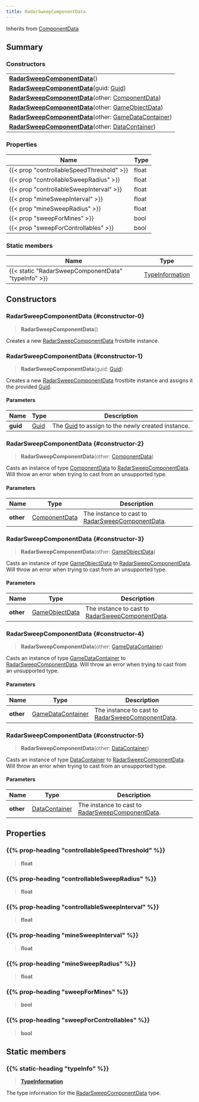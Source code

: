 ```yaml
---
title: RadarSweepComponentData
---
```


Inherits from [ComponentData](/vext/ref/fb/componentdata)

## Summary

### Constructors

|  |
| --- |
| **[RadarSweepComponentData](#constructor-0)**() |
| **[RadarSweepComponentData](#constructor-1)**(guid: [Guid](/vext/ref/shared/type/guid)) |
| **[RadarSweepComponentData](#constructor-2)**(other: [ComponentData](/vext/ref/fb/componentdata)) |
| **[RadarSweepComponentData](#constructor-3)**(other: [GameObjectData](/vext/ref/fb/gameobjectdata)) |
| **[RadarSweepComponentData](#constructor-4)**(other: [GameDataContainer](/vext/ref/fb/gamedatacontainer)) |
| **[RadarSweepComponentData](#constructor-5)**(other: [DataContainer](/vext/ref/shared/type/datacontainer)) |

### Properties

| Name | Type |
| ---- | ---- |
| {{< prop "controllableSpeedThreshold" >}} | float |
| {{< prop "controllableSweepRadius" >}} | float |
| {{< prop "controllableSweepInterval" >}} | float |
| {{< prop "mineSweepInterval" >}} | float |
| {{< prop "mineSweepRadius" >}} | float |
| {{< prop "sweepForMines" >}} | bool |
| {{< prop "sweepForControllables" >}} | bool |

### Static members

| Name | Type |
| ---- | ---- |
| {{< static "RadarSweepComponentData" "typeInfo" >}} | [TypeInformation](/vext/ref/shared/type/typeinformation) |

## Constructors

### RadarSweepComponentData {#constructor-0}

> **RadarSweepComponentData**()

Creates a new [RadarSweepComponentData](/vext/ref/fb/radarsweepcomponentdata) frostbite instance.

### RadarSweepComponentData {#constructor-1}

> **RadarSweepComponentData**(guid: [Guid](/vext/ref/shared/type/guid))

Creates a new [RadarSweepComponentData](/vext/ref/fb/radarsweepcomponentdata) frostbite instance and assigns it the provided [Guid](/vext/ref/shared/type/guid).

#### Parameters

| Name | Type | Description |
| ---- | ---- | ----------- |
| **guid** | [Guid](/vext/ref/shared/type/guid) | The [Guid](/vext/ref/shared/type/guid) to assign to the newly created instance. |

### RadarSweepComponentData {#constructor-2}

> **RadarSweepComponentData**(other: [ComponentData](/vext/ref/fb/componentdata))

Casts an instance of type [ComponentData](/vext/ref/fb/componentdata) to [RadarSweepComponentData](/vext/ref/fb/radarsweepcomponentdata). Will throw an error when trying to cast from an unsupported type.

#### Parameters

| Name | Type | Description |
| ---- | ---- | ----------- |
| **other** | [ComponentData](/vext/ref/fb/componentdata) | The instance to cast to [RadarSweepComponentData](/vext/ref/fb/radarsweepcomponentdata). |

### RadarSweepComponentData {#constructor-3}

> **RadarSweepComponentData**(other: [GameObjectData](/vext/ref/fb/gameobjectdata))

Casts an instance of type [GameObjectData](/vext/ref/fb/gameobjectdata) to [RadarSweepComponentData](/vext/ref/fb/radarsweepcomponentdata). Will throw an error when trying to cast from an unsupported type.

#### Parameters

| Name | Type | Description |
| ---- | ---- | ----------- |
| **other** | [GameObjectData](/vext/ref/fb/gameobjectdata) | The instance to cast to [RadarSweepComponentData](/vext/ref/fb/radarsweepcomponentdata). |

### RadarSweepComponentData {#constructor-4}

> **RadarSweepComponentData**(other: [GameDataContainer](/vext/ref/fb/gamedatacontainer))

Casts an instance of type [GameDataContainer](/vext/ref/fb/gamedatacontainer) to [RadarSweepComponentData](/vext/ref/fb/radarsweepcomponentdata). Will throw an error when trying to cast from an unsupported type.

#### Parameters

| Name | Type | Description |
| ---- | ---- | ----------- |
| **other** | [GameDataContainer](/vext/ref/fb/gamedatacontainer) | The instance to cast to [RadarSweepComponentData](/vext/ref/fb/radarsweepcomponentdata). |

### RadarSweepComponentData {#constructor-5}

> **RadarSweepComponentData**(other: [DataContainer](/vext/ref/shared/type/datacontainer))

Casts an instance of type [DataContainer](/vext/ref/shared/type/datacontainer) to [RadarSweepComponentData](/vext/ref/fb/radarsweepcomponentdata). Will throw an error when trying to cast from an unsupported type.

#### Parameters

| Name | Type | Description |
| ---- | ---- | ----------- |
| **other** | [DataContainer](/vext/ref/shared/type/datacontainer) | The instance to cast to [RadarSweepComponentData](/vext/ref/fb/radarsweepcomponentdata). |

## Properties

### {{% prop-heading "controllableSpeedThreshold" %}}

> **float**

### {{% prop-heading "controllableSweepRadius" %}}

> **float**

### {{% prop-heading "controllableSweepInterval" %}}

> **float**

### {{% prop-heading "mineSweepInterval" %}}

> **float**

### {{% prop-heading "mineSweepRadius" %}}

> **float**

### {{% prop-heading "sweepForMines" %}}

> **bool**

### {{% prop-heading "sweepForControllables" %}}

> **bool**

## Static members

### {{% static-heading "typeInfo" %}}

> **[TypeInformation](/vext/ref/shared/type/typeinformation)**

The type information for the [RadarSweepComponentData](/vext/ref/fb/radarsweepcomponentdata) type.

